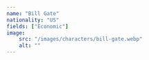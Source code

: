 ```yaml
---
name: "Bill Gate"
nationality: "US"
fields: ["Economic"]
image: 
    src: "/images/characters/bill-gate.webp"
    alt: ""
---
```


